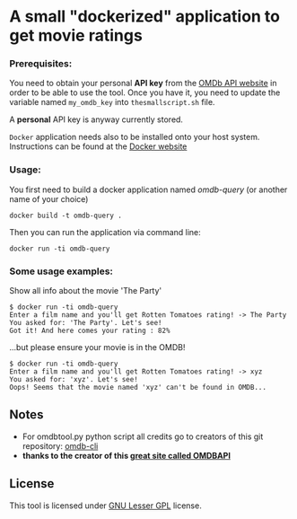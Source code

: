 A small "dockerized" application to get movie ratings
============================================================

### Prerequisites:

You need to obtain your personal **API key** from the [OMDb API
website][omdbapi] in order to be able to use the tool. Once you have it, you
need to update the variable named `my_omdb_key` into `thesmallscript.sh` file.

A **personal** API key is anyway currently stored.

`Docker` application needs also to be installed onto your host system. Instructions can be found at the [Docker website][docker]

### Usage:

You first need to build a docker application named *omdb-query* (or another name of your choice)

    docker build -t omdb-query .

Then you can run the application via command line:

    docker run -ti omdb-query

### Some usage examples:

Show all info about the movie 'The Party'

    $ docker run -ti omdb-query
    Enter a film name and you'll get Rotten Tomatoes rating! -> The Party
    You asked for: 'The Party'. Let's see!
    Got it! And here comes your rating : 82%


...but please ensure your movie is in the OMDB!

    $ docker run -ti omdb-query
    Enter a film name and you'll get Rotten Tomatoes rating! -> xyz
    You asked for: 'xyz'. Let's see!
    Oops! Seems that the movie named 'xyz' can't be found in OMDB...


## Notes ##

 - For omdbtool.py python script all credits go to creators of this git repository: [omdb-cli][omdb-cli]
 - **thanks to the creator of this [great site called OMDBAPI][omdbapi]**


## License ##

This tool is licensed under [GNU Lesser GPL][lgpl] license.

[omdbapi]: https://www.omdbapi.com
[docker]: https://docs.docker.com/install/
[omdb-cli]: https://github.com/bgr/omdb-cli/
[lgpl]: https://www.gnu.org/licenses/lgpl-3.0.html